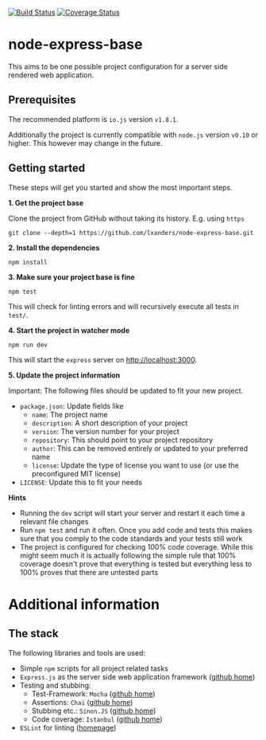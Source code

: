 [![Build Status](https://img.shields.io/travis/lxanders/node-express-base/master.svg?style=flat)](https://travis-ci.org/lxanders/node-express-base)
[![Coverage Status](https://img.shields.io/coveralls/lxanders/node-express-base/master.svg?style=flat)](https://coveralls.io/r/lxanders/node-express-base)

# node-express-base

This aims to be one possible project configuration for a server side rendered web application.

## Prerequisites

The recommended platform is `io.js` version `v1.8.1`. 

Additionally the project is currently compatible with `node.js` version `v0.10` or higher. This however may change in the future.

## Getting started

These steps will get you started and show the most important steps.

**1. Get the project base**

Clone the project from GitHub without taking its history. E.g. using `https`

```
git clone --depth=1 https://github.com/lxanders/node-express-base.git 
```

**2. Install the dependencies**

```
npm install
```

**3. Make sure your project base is fine**

```
npm test
```

This will check for linting errors and will recursively execute all tests in `test/`.

**4. Start the project in watcher mode**

```
npm run dev
```

This will start the `express` server on [http://localhost:3000](http://localhost:3000).

**5. Update the project information**

Important: The following files should be updated to fit your new project.

* `package.json`: Update fields like
  * `name`: The project name
  * `description`: A short description of your project
  * `version`: The version number for your project
  * `repository`: This should point to your project repository
  * `author`: This can be removed entirely or updated to your preferred name
  * `license`: Update the type of license you want to use (or use the preconfigured MIT license)
* `LICENSE`: Update this to fit your needs

**Hints**

* Running the `dev` script will start your server and restart it each time a relevant file changes
* Run `npm test` and run it often. Once you add code and tests this makes sure that you comply to the code standards and your tests still work
* The project is configured for checking 100% code coverage. While this might seem much it is actually following the simple rule that 100% coverage doesn't prove that everything is tested but everything less to 100% proves that there are untested parts

# Additional information

## The stack

The following libraries and tools are used:

* Simple `npm` scripts for all project related tasks
* `Express.js` as the server side web application framework ([github home](https://github.com/visionmedia/express))
* Testing and stubbing:
  * Test-Framework: `Mocha` ([github home](https://github.com/visionmedia/mocha))
  * Assertions: `Chai` ([github home](https://github.com/chaijs/chai))
  * Stubbing etc.: `Sinon.JS` ([github home](https://github.com/cjohansen/Sinon.JS))
  * Code coverage: `Istanbul` ([github home](https://github.com/gotwarlost/istanbul))
* `ESLint` for linting ([homepage](http://eslint.org/))
